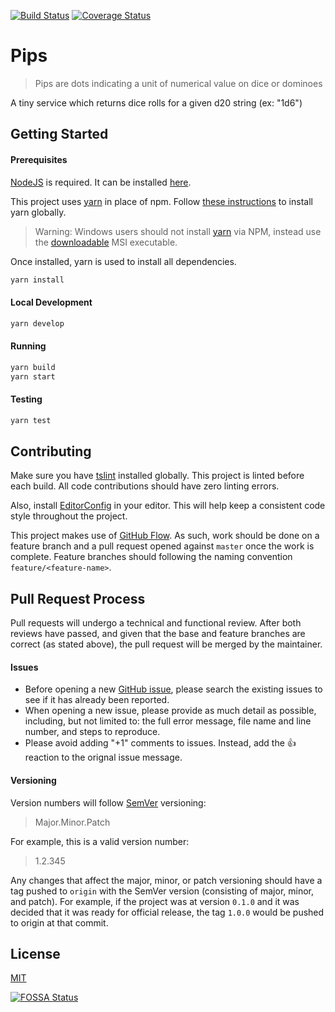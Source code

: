[![Build Status](https://travis-ci.org/rehret/pips.svg?branch=master)](https://travis-ci.org/rehret/pips)
[![Coverage Status](https://coveralls.io/repos/github/rehret/pips/badge.svg?branch=master)](https://coveralls.io/github/rehret/pips?branch=master)

# Pips
>Pips are dots indicating a unit of numerical value on dice or dominoes

A tiny service which returns dice rolls for a given d20 string (ex: "1d6")

## Getting Started
#### Prerequisites
[NodeJS](https://nodejs.org/) is required. It can be installed [here](https://nodejs.org/en/download/).

This project uses [yarn](https://yarnpkg.com) in place of npm. Follow [these instructions](https://yarnpkg.com/en/docs/install) to install yarn globally.

> Warning: Windows users should not install [yarn](https://yarnpkg.com) via NPM, instead use the [downloadable](https://yarnpkg.com/latest.msi) MSI executable.

Once installed, yarn is used to install all dependencies.
```bash
yarn install
```

#### Local Development
```bash
yarn develop
```

#### Running
```bash
yarn build
yarn start
```

#### Testing
```bash
yarn test
```

## Contributing
Make sure you have [tslint](https://www.npmjs.com/package/tslint) installed globally. This project is linted before each build. All code contributions should have zero linting errors.

Also, install [EditorConfig](http://editorconfig.org/) in your editor. This will help keep a consistent code style throughout the project.

This project makes use of [GitHub Flow](https://guides.github.com/introduction/flow/). As such, work should be done on a feature branch and a pull request opened against `master` once the work is complete. Feature branches should following the naming convention `feature/<feature-name>`.

## Pull Request Process
Pull requests will undergo a technical and functional review. After both reviews have passed, and given that the base and feature branches are correct (as stated above), the pull request will be merged by the maintainer.

#### Issues
- Before opening a new [GitHub issue](https://github.com/rehret/pips/issues), please search the existing issues to see if it has already been reported.
- When opening a new issue, please provide as much detail as possible, including, but not limited to: the full error message, file name and line number, and steps to reproduce.
- Please avoid adding "+1" comments to issues. Instead, add the :+1: reaction to the orignal issue message.

#### Versioning
Version numbers will follow [SemVer](https://semver.org/) versioning:
> Major.Minor.Patch

For example, this is a valid version number:
> 1.2.345

Any changes that affect the major, minor, or patch versioning should have a tag pushed to `origin` with the SemVer version (consisting of major, minor, and patch).
For example, if the project was at version `0.1.0` and it was decided that it was ready for official release, the tag `1.0.0` would be pushed to origin at that commit.

## License
[MIT](LICENSE)

[![FOSSA Status](https://app.fossa.io/api/projects/git%2Bgithub.com%2Frehret%2Fpips.svg?type=large)](https://app.fossa.io/projects/git%2Bgithub.com%2Frehret%2Fpips?ref=badge_large)
